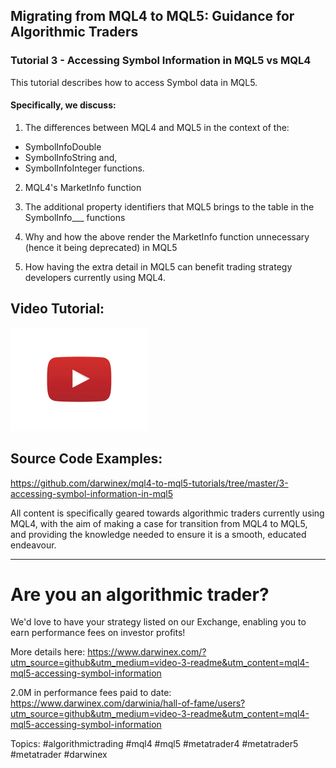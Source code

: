 ## Migrating from MQL4 to MQL5: Guidance for Algorithmic Traders
### Tutorial 3 - Accessing Symbol Information in MQL5 vs MQL4

This tutorial describes how to access Symbol data in MQL5.

#### Specifically, we discuss:

1) The differences between MQL4 and MQL5 in the context of the:

- SymbolInfoDouble
- SymbolInfoString and, 
- SymbolInfoInteger functions.

2) MQL4's MarketInfo function

3) The additional property identifiers that MQL5 brings to the table in the SymbolInfo___ functions

4) Why and how the above render the MarketInfo function unnecessary (hence it being deprecated) in MQL5

5) How having the extra detail in MQL5 can benefit trading strategy developers currently using MQL4.

Video Tutorial:
--
<a href='https://www.youtube.com/watch?v=Hb5lu-N6dIQ&list=PLv-cA-4O3y9407-3MUxlH6LNa_1XuYlV-&index=3' target='_blank'><img src='../resources/images/video-play-button.png'  width='220' height='165' /></a>

Source Code Examples:
--
https://github.com/darwinex/mql4-to-mql5-tutorials/tree/master/3-accessing-symbol-information-in-mql5

All content is specifically geared towards algorithmic traders currently using MQL4, with the aim of making a case for transition from MQL4 to MQL5, and providing the knowledge needed to ensure it is a smooth, educated endeavour.

---

# Are you an algorithmic trader? 

We'd love to have your strategy listed on our Exchange, enabling you to earn performance fees on investor profits!

More details here:
https://www.darwinex.com/?utm_source=github&utm_medium=video-3-readme&utm_content=mql4-mql5-accessing-symbol-information

2.0M in performance fees paid to date:
https://www.darwinex.com/darwinia/hall-of-fame/users?utm_source=github&utm_medium=video-3-readme&utm_content=mql4-mql5-accessing-symbol-information

Topics: #algorithmictrading #mql4 #mql5 #metatrader4 #metatrader5 #metatrader #darwinex
